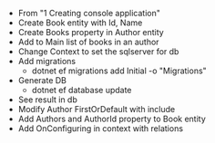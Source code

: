 *   From "1 Creating console application"
*   Create Book entity with Id, Name
*   Create Books property in Author entity
*   Add to Main list of books in an author
*   Change Context to set the sqlserver for db
*   Add migrations
    *   dotnet ef migrations add Initial -o "Migrations"
*   Generate DB
    *   dotnet ef database update
*   See result in db
*   Modify Author FirstOrDefault with include
*   Add Authors and AuthorId property to Book entity
*   Add OnConfiguring in context with relations




